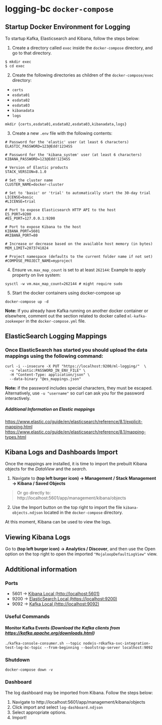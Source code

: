 # logging-bc `docker-compose`

## Startup Docker Environment for Logging

To startup Kafka, Elasticsearch and Kibana, follow the steps below:

1. Create a directory called `exec` inside the `docker-compose` directory, and go to that directory.

```shell
$ mkdir exec
$ cd exec
```

2. Create the following directories as children of the `docker-compose/exec` directory:
* `certs`
* `esdata01`
* `esdata02`
* `esdata03`
* `kibanadata`
* `logs`

```shell
mkdir {certs,esdata01,esdata02,esdata03,kibanadata,logs}
```

3. Create a new `.env` file with the following contents:
```properties
# Password for the 'elastic' user (at least 6 characters)
ELASTIC_PASSWORD=123@Edd!1234SS

# Password for the 'kibana_system' user (at least 6 characters)
KIBANA_PASSWORD=123@Edd!1234SS

# Version of Elastic products
STACK_VERSION=8.1.0

# Set the cluster name
CLUSTER_NAME=docker-cluster

# Set to 'basic' or 'trial' to automatically start the 30-day trial
LICENSE=basic
#LICENSE=trial

# Port to expose Elasticsearch HTTP API to the host
ES_PORT=9200
#ES_PORT=127.0.0.1:9200

# Port to expose Kibana to the host
KIBANA_PORT=5601
#KIBANA_PORT=80

# Increase or decrease based on the available host memory (in bytes)
MEM_LIMIT=2073741824

# Project namespace (defaults to the current folder name if not set)
#COMPOSE_PROJECT_NAME=myproject
```

4. Ensure `vm.max_map_count` is set to at least `262144`: Example to apply property on live system:
```shell
sysctl -w vm.max_map_count=262144 # might require sudo
```

5. Start the docker containers using docker-compose up
```shell
docker-compose up -d
```

**Note:** If you already have Kafka running on another docker container or elsewhere, comment out the section related to docker called `ml-kafka-zookeeper` in the `docker-compose.yml` file. 

## ElasticSearch Logging Mappings

### Once ElasticSearch has started you should upload the data mappings using the following command:

```shell
curl -i --insecure -X PUT "https://localhost:9200/ml-logging/"  \ 
  -u "elastic:PASSWORD_IN_ENV_FILE" \ 
  -H "Content-Type: application/json" \
  --data-binary "@es_mappings.json"
```
**Note:** if the password includes special characters, they must be escaped. Alternatively, use `-u "username"` so curl can ask you for the password interactively.

##### Additional Information on Elastic mappings
https://www.elastic.co/guide/en/elasticsearch/reference/8.1/explicit-mapping.html
https://www.elastic.co/guide/en/elasticsearch/reference/8.1/mapping-types.html

## Kibana Logs and Dashboards Import

Once the mappings are installed, it is time to import the prebuilt Kibana objects for the _DataView_ and the _search_. 

1. Navigate to **(top left burger icon) -> Management / Stack Management -> Kibana / Saved Objects**

>Or go directly to: http://localhost:5601/app/management/kibana/objects

2. Use the Import button on the top right to import the file `kibana-objects.ndjson` located in the `docker-compose` directory.

At this moment, Kibana can be used to view the logs. 

## Viewing Kibana Logs

Go to **(top left burger icon) -> Analytics / Discover**, and then use the Open option on the top right to open the imported `"MojaloopDefaultLogView"` view.   

## Addtitional information

### Ports
* 5601 -> [Kibana Local (http://localhost:5601)](http://localhost:5601)
* 9200 -> [ElasticSearch Local (https://localhost:9200)](https://localhost:9200)
* 9092 -> [Kafka Local (http://localhost:9092)](http://localhost:9092)

### Useful Commands

#### Monitor Kafka Events _(Download the Kafka clients from https://kafka.apache.org/downloads.html)_
```shell
./kafka-console-consumer.sh --topic nodejs-rdkafka-svc-integration-test-log-bc-topic --from-beginning --bootstrap-server localhost:9092
```

### Shutdown
```shell
docker-compose down -v
```

### Dashboard
The log dashboard may be imported from Kibana. Follow the steps below:
1. Navigate to http://localhost:5601/app/management/kibana/objects
2. Click import and select `log-dashboard.ndjson`
3. Select appropriate options.
4. Import!
